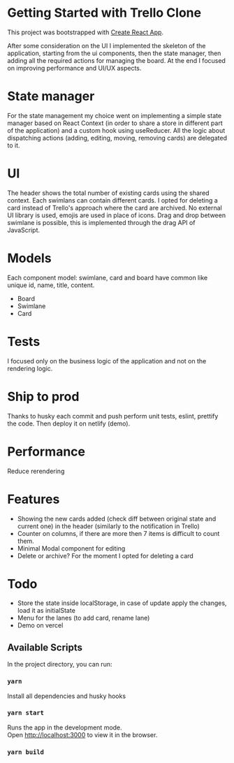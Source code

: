 # Getting Started with Trello Clone

This project was bootstrapped with [Create React App](https://github.com/facebook/create-react-app).

After some consideration on the UI I implemented the skeleton of the application, starting from the ui components, then the state manager, then adding all the required actions for managing the board.
At the end I focused on improving performance and UI/UX aspects.

# State manager

For the state management my choice went on implementing a simple state manager based on React Context (in order to share a store in different part of the application) and a custom hook using useReducer.
All the logic about dispatching actions (adding, editing, moving, removing cards) are delegated to it.

# UI

The header shows the total number of existing cards using the shared context.
Each swimlans can contain different cards.
I opted for deleting a card instead of Trello's approach where the card are archived.
No external UI library is used, emojis are used in place of icons.
Drag and drop between swimlane is possible, this is implemented through the drag API of JavaScript.

# Models

Each component model: swimlane, card and board have common like unique id, name, title, content.

- Board
- Swimlane
- Card

# Tests

I focused only on the business logic of the application and not on the rendering logic.

# Ship to prod

Thanks to husky each commit and push perform unit tests, eslint, prettify the code.
Then deploy it on netlify (demo).

# Performance

Reduce rerendering

# Features

- Showing the new cards added (check diff between original state and current one) in the header (similarly to the notification in Trello)
- Counter on columns, if there are more then 7 items is difficult to count them.
- Minimal Modal component for editing
- Delete or archive? For the moment I opted for deleting a card

# Todo

- Store the state inside localStorage, in case of update apply the changes, load it as initialState
- Menu for the lanes (to add card, rename lane)
- Demo on vercel

## Available Scripts

In the project directory, you can run:

### `yarn`

Install all dependencies and husky hooks

### `yarn start`

Runs the app in the development mode.\
Open [http://localhost:3000](http://localhost:3000) to view it in the browser.

### `yarn build`
